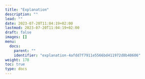 ```yaml
---
title: "Explanation"
description: ""
lead: ""
date: 2023-07-20T11:04:19+02:00
lastmod: 2023-07-20T11:04:19+02:00
draft: false
images: []
menu:
  docs:
    parent: ""
    identifier: "explanation-4afdd7f7911e5566bd411972d8b40606"
weight: 178
toc: true
type: docs
---
```

